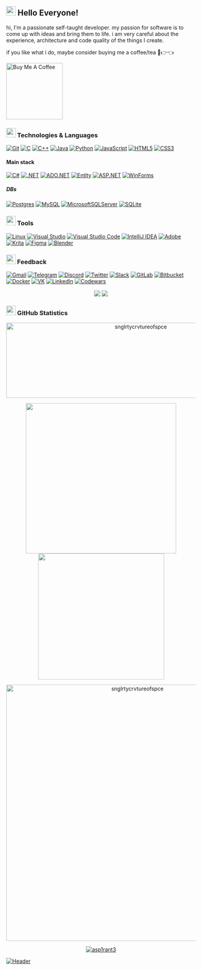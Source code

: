## <img src="https://github.com/snglrtycrvtureofspce/snglrtycrvtureofspce/blob/main/assets/yodasmile.gif" width="25px"> Hello Everyone!
hi, I'm a passionate self-taught developer. my passion for software is to come up with ideas and bring them to life. i am very careful about the experience, architecture and code quality of the things I create.

if you like what i do, maybe consider buying me a coffee/tea 🥺👉👈

<a href="https://www.buymeacoffee.com/snglrtycrv" target="_blank"><img src="https://cdn.buymeacoffee.com/buttons/v2/default-red.png" alt="Buy Me A Coffee" width="150" ></a>
### <img src="https://github.com/jglovier/gifs/blob/gh-pages/done/hand-wipe.gif" width="25px"> Technologies & Languages

[![Git](https://img.shields.io/badge/git-%23F05033.svg?style=for-the-badge&logo=git&logoColor=white)](https://wikipedia.org/wiki/Git)
[![C](https://img.shields.io/badge/c-%2300599C.svg?style=for-the-badge&logo=c&logoColor=white)](https://en.wikipedia.org/wiki/C_(programming_language))
[![C++](https://img.shields.io/badge/c++-%2300599C.svg?style=for-the-badge&logo=c%2B%2B&logoColor=white)](https://wikipedia.org/wiki/C%2B%2B)
[![Java](https://img.shields.io/badge/java-%23ED8B00.svg?style=for-the-badge&logo=java&logoColor=white)](https://wikipedia.org/wiki/Java)
[![Python](https://img.shields.io/badge/python-3670A0?style=for-the-badge&logo=python&logoColor=ffdd54)](https://wikipedia.org/wiki/Python_(programming_language))
[![JavaScript](https://img.shields.io/badge/javascript-%23323330.svg?style=for-the-badge&logo=javascript&logoColor=%23F7DF1E)](https://en.wikipedia.org/wiki/JavaScript)
[![HTML5](https://img.shields.io/badge/html5-%23E34F26.svg?style=for-the-badge&logo=html5&logoColor=white)](https://wikipedia.org/wiki/HTML5)
[![CSS3](https://img.shields.io/badge/css3-%231572B6.svg?style=for-the-badge&logo=css3&logoColor=white)](https://wikipedia.org/wiki/CSS)
#### Main stack
[![C#](https://img.shields.io/badge/c%23-%23239120.svg?style=for-the-badge&logo=c-sharp&logoColor=white)](https://wikipedia.org/wiki/C_Sharp_(programming_language))
[![.NET](https://img.shields.io/badge/.NET-5C2D91?style=for-the-badge&logo=.net&logoColor=white)](https://wikipedia.org/wiki/.NET)
[![ADO.NET](https://img.shields.io/badge/ADO.NET-5C2D91?style=for-the-badge&logo=ADO.NET&logoColor=white)](https://wikipedia.org/wiki/ADO.NET)
[![Entity](https://img.shields.io/badge/Entity-000000.svg?style=for-the-badge&logo=Entity&logoColor=white)](https://wikipedia.org/wiki/Entity_Framework)
[![ASP.NET](https://img.shields.io/badge/ASP.NET-%2300599C?style=for-the-badge&logo=ASP.NET&logoColor=white)](https://wikipedia.org/wiki/ASP.NET)
[![WinForms](https://img.shields.io/badge/WinForms-2CA5E0?style=for-the-badge&logo=WinForms&logoColor=white)](https://wikipedia.org/wiki/Windows_Forms)

##### DBs
[![Postgres](https://img.shields.io/badge/postgres-%23316192.svg?style=for-the-badge&logo=postgresql&logoColor=white)](https://wikipedia.org/wiki/PostgreSQL)
[![MySQL](https://img.shields.io/badge/mysql-%2300f.svg?style=for-the-badge&logo=mysql&logoColor=white)](https://wikipedia.org/wiki/SQL)
[![MicrosoftSQLServer](https://img.shields.io/badge/Microsoft%20SQL%20Sever-CC2927?style=for-the-badge&logo=microsoft%20sql%20server&logoColor=white)](https://en.wikipedia.org/wiki/Microsoft_SQL_Server)
[![SQLite](https://img.shields.io/badge/sqlite-%2307405e.svg?style=for-the-badge&logo=sqlite&logoColor=white)](https://wikipedia.org/wiki/SQLite)

### <img src="https://github.com/snglrtycrvtureofspce/snglrtycrvtureofspce/blob/main/assets/cockroach.gif" width="25px"> Tools

[![Linux](https://img.shields.io/badge/Linux-FCC624?style=for-the-badge&logo=linux&logoColor=black)](https://wikipedia.org/wiki/Linux)
[![Visual Studio](https://img.shields.io/badge/Visual%20Studio-5C2D91.svg?style=for-the-badge&logo=visual-studio&logoColor=white)](https://wikipedia.org/wiki/Microsoft_Visual_Studio)
[![Visual Studio Code](https://img.shields.io/badge/Visual%20Studio%20Code-0078d7.svg?style=for-the-badge&logo=visual-studio-code&logoColor=white)](https://wikipedia.org/wiki/Visual_Studio_Code)
[![IntelliJ IDEA](https://img.shields.io/badge/IntelliJIDEA-000000.svg?style=for-the-badge&logo=intellij-idea&logoColor=white)](https://wikipedia.org/wiki/IntelliJ_IDEA)
[![Adobe](https://img.shields.io/badge/adobe-%23FF0000.svg?style=for-the-badge&logo=adobe&logoColor=white)](https://wikipedia.org/wiki/List_of_Adobe_software)
[![Krita](https://img.shields.io/badge/Krita-203759?style=for-the-badge&logo=krita&logoColor=EEF37B)](https://wikipedia.org/wiki/Krita)
[![Figma](https://img.shields.io/badge/figma-%23F24E1E.svg?style=for-the-badge&logo=figma&logoColor=white)](https://wikipedia.org/wiki/Figma_(software))
[![Blender](https://img.shields.io/badge/blender-%23F5792A.svg?style=for-the-badge&logo=blender&logoColor=white)](https://wikipedia.org/wiki/Blender_(software))

### <img src="https://github.com/snglrtycrvtureofspce/snglrtycrvtureofspce/blob/main/assets/idk.gif" width="25px"> Feedback

[![Gmail](https://img.shields.io/badge/Gmail-D14836?style=for-the-badge&logo=gmail&logoColor=white)](https://mailhide.io/e/6QYbi6eC)
[![Telegram](https://img.shields.io/badge/Telegram-2CA5E0?style=for-the-badge&logo=telegram&logoColor=white)](https://t.me/snglrtycrvtureofspce)
[![Discord](https://img.shields.io/badge/Discord-%235865F2.svg?style=for-the-badge&logo=discord&logoColor=white)](https://discord.com/users/318032796088008706)
[![Twitter](https://img.shields.io/badge/Twitter-%231DA1F2.svg?style=for-the-badge&logo=Twitter&logoColor=white)](https://twitter.com/snglrtycrv)
[![Slack](https://img.shields.io/badge/Slack-4A154B?style=for-the-badge&logo=slack&logoColor=white)](https://snglrtycrvtureofspce.slack.com/)
[![GitLab](https://img.shields.io/badge/gitlab-%23181717.svg?style=for-the-badge&logo=gitlab&logoColor=white)](https://gitlab.com/snglrtycrvtureofspce)
[![Bitbucket](https://img.shields.io/badge/bitbucket-%230047B3.svg?style=for-the-badge&logo=bitbucket&logoColor=white)](https://bitbucket.org/snglrtycrvtureofspce/)
[![Docker](https://img.shields.io/badge/docker-%230db7ed.svg?style=for-the-badge&logo=docker&logoColor=white)](https://hub.docker.com/u/snglrtycrvtureofspce)
[![VK](https://img.shields.io/badge/-VK-4682B4?style=for-the-badge&logo=VK)](https://vk.com/snglrtycrvtureofspce)
[![LinkedIn](https://img.shields.io/badge/linkedin-%230077B5.svg?style=for-the-badge&logo=linkedin&logoColor=white)](https://www.linkedin.com/in/snglrtycrvtureofspce)
[![Codewars](https://img.shields.io/badge/Codewars-B1361E?style=for-the-badge&logo=codewars&logoColor=grey)](https://www.codewars.com/users/snglrtycrvtureofspce)

<p align="center"><img src="https://www.codewars.com/users/snglrtycrvtureofspce/badges/micro" hspace="2" vspace="2"><img src="https://visitor-badge.glitch.me/badge?page_id=snglrtycrvtureofspce.visitor-badge&color=5194f0" hspace="2" vspace="2"></p>

### <img src="https://github.com/snglrtycrvtureofspce/snglrtycrvtureofspce/blob/main/assets/PepeDisco.gif" width="25px"> GitHub Statistics

<p align="center"><img width = "700px" img height="200em" src="https://github-profile-summary-cards.vercel.app/api/cards/profile-details?username=snglrtycrvtureofspce&theme=tokyonight" alt="snglrtycrvtureofspce" align = "center"/></p>

<p align="center">
  <tr> 
      <td><img width="400px" align="center" src="https://github-readme-stats.vercel.app/api?username=snglrtycrvtureofspce&show_icons=true&theme=tokyonight" /></td>
      <td><img width="335px" align= "center"src="https://github-readme-stats.vercel.app/api/top-langs/?username=snglrtycrvtureofspce&layout=compact&theme=tokyonight" /></td>
  </tr>
</p>

<p align="center">
<tr>
<td><img width="682px" img src="https://github-readme-streak-stats.herokuapp.com/?user=snglrtycrvtureofspce&theme=black-ice&hide_border=true&stroke=0000&background=0D1117&ring=e05397&fire=e05397&currStreakLabel=e05397" alt="snglrtycrvtureofspce"/></td>
</tr>
</p>

<p align="center">
<tr>
<td><a href="#"><src="https://activity-graph.herokuapp.com/graph?username=snglrtycrvtureofspce&bg_color=0D1117&color=e05397&line=e05397&point=FFFFFF&hide_border=true&"/></a></td>
</tr>
</p>

<p align="center"> <a href="https://github.com/snglrtycrvtureofspce"><img src="https://github-profile-trophy.vercel.app/?username=snglrtycrvtureofspce&margin-w=5&theme=radical" alt="asp1rant3" /></a></p>



[![Header](https://github.com/snglrtycrvtureofspce/snglrtycrvtureofspce/blob/main/assets/header.png)](https://github.com/snglrtycrvtureofspce)
